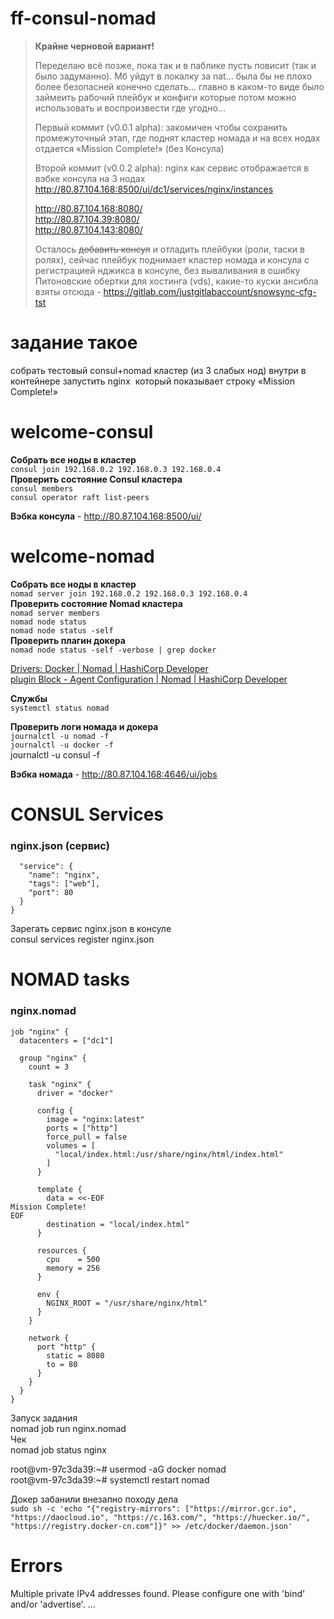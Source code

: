 # ff-consul-nomad
> **Крайне черновой вариант!** 
> 
> Переделаю всё позже, пока так и в паблике пусть повисит (так и было задуманно). Мб уйдут в локалку за nat... была бы не плохо более безопасней конечно сделать... главно в каком-то виде было займеить рабочий плейбук и конфиги которые потом можно использовать и воспроизвести где угодно...
> 
> Первый коммит (v0.0.1 alpha): закомичен чтобы сохранить промежуточный этап, где поднят кластер номада и на всех нодах отдается «Mission Complete!» (без Консула) 
>
> Второй коммит (v0.0.2 alpha): nginx как сервис отображается в вэбке консула на 3 нодах
> http://80.87.104.168:8500/ui/dc1/services/nginx/instances  
>
> http://80.87.104.168:8080/  
> http://80.87.104.39:8080/  
> http://80.87.104.143:8080/  
>
> Осталось ~~добавить консул~~ и отладить плейбуки (роли, таски в ролях), сейчас плейбук поднимает кластер номада и консула с регистрацией нджикса в консуле, без вываливания в ошибку
> Питоновские обертки для хостинга (vds), какие-то куски ансибла взяты отсюда - https://gitlab.com/justgitlabaccount/snowsync-cfg-tst

# задание такое 
собрать тестовый consul+nomad кластер (из 3 слабых нод)
внутри в контейнере запустить nginx  который показывает строку «Mission Complete!»

# welcome-consul
**Собрать все ноды в кластер**  
```consul join 192.168.0.2 192.168.0.3 192.168.0.4```  
**Проверить состояние Consul кластера**  
```consul members```  
```consul operator raft list-peers```  

**Вэбка консула** - http://80.87.104.168:8500/ui/  

# welcome-nomad
**Собрать все ноды в кластер**     
```nomad server join 192.168.0.2 192.168.0.3 192.168.0.4```  
**Проверить состояние Nomad кластера**  
```nomad server members```  
```nomad node status```  
```nomad node status -self```  
**Проверить плагин докера**  
```nomad node status -self -verbose | grep docker```  

[Drivers: Docker | Nomad | HashiCorp Developer](https://developer.hashicorp.com/nomad/docs/drivers/docker#plugin-options)  
[plugin Block - Agent Configuration | Nomad | HashiCorp Developer](https://developer.hashicorp.com/nomad/docs/configuration/plugin)  

**Службы**  
```systemctl status nomad```    

**Проверить логи номада и докера**  
```journalctl -u nomad -f```  
```journalctl -u docker -f```  
journalctl -u consul -f


**Вэбка номада** - http://80.87.104.168:4646/ui/jobs  

# CONSUL Services
### nginx.json (сервис)  

```{
  "service": {
    "name": "nginx",
    "tags": ["web"],
    "port": 80
  }
}
```

Зарегать сервис nginx.json в консуле  
consul services register nginx.json  

# NOMAD tasks
### nginx.nomad
```
job "nginx" {
  datacenters = ["dc1"]

  group "nginx" {
    count = 3

    task "nginx" {
      driver = "docker"

      config {
        image = "nginx:latest"
        ports = ["http"]
        force_pull = false
        volumes = [
          "local/index.html:/usr/share/nginx/html/index.html"
        ]
      }

      template {
        data = <<-EOF
Mission Complete!
EOF
        destination = "local/index.html"
      }

      resources {
        cpu    = 500
        memory = 256
      }

      env {
        NGINX_ROOT = "/usr/share/nginx/html"
      }
    }

    network {
      port "http" {
        static = 8080
        to = 80
      }
    }
  }
}
```
Запуск задания  
nomad job run nginx.nomad  
Чек  
nomad job status nginx

root@vm-97c3da39:~# usermod -aG docker nomad  
root@vm-97c3da39:~# systemctl restart nomad  

Докер забанили внезапно походу дела  
```sudo sh -c 'echo "{"registry-mirrors": ["https://mirror.gcr.io", "https://daocloud.io", "https://c.163.com/", "https://huecker.io/", "https://registry.docker-cn.com"]}" >> /etc/docker/daemon.json'```

# Errors
Multiple private IPv4 addresses found. Please configure one with 'bind' and/or 'advertise'.
...